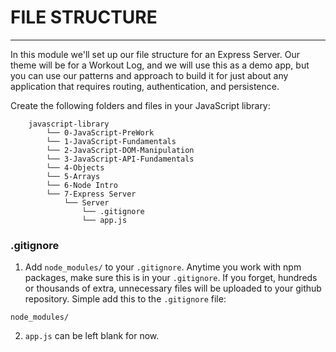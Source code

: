 # FILE STRUCTURE
---
In this module we'll set up our file structure for an Express Server. Our theme will be for a Workout Log, and we will use this as a demo app, but you can use our patterns and approach to build it for just about any application that requires routing, authentication, and persistence. 

Create the following folders and files in your JavaScript library:
```
    javascript-library
        └── 0-JavaScript-PreWork
        └── 1-JavaScript-Fundamentals
        └── 2-JavaScript-DOM-Manipulation
        └── 3-JavaScript-API-Fundamentals
        └── 4-Objects
        └── 5-Arrays
        └── 6-Node Intro
        └── 7-Express Server
            └── Server
                └── .gitignore
                └── app.js
```

### .gitignore

1. Add `node_modules/` to your `.gitignore`. Anytime you work with npm packages, make sure this is in your `.gitignore`. If you forget, hundreds or thousands of extra, unnecessary files will be uploaded to your github repository. Simple add this to the `.gitignore` file:

```
node_modules/
```

2. `app.js` can be left blank for now.